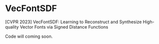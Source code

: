# VecFontSDF
[CVPR 2023] VecFontSDF: Learning to Reconstruct and Synthesize High-quality Vector Fonts via Signed Distance Functions

Code will coming soon.
